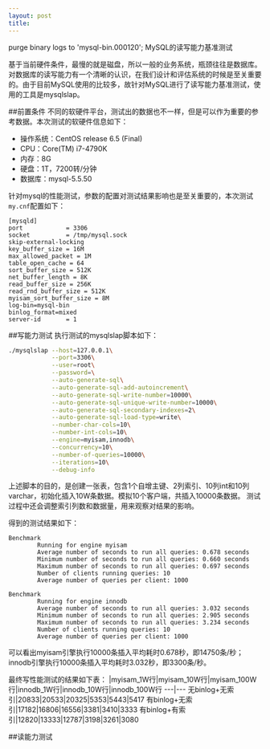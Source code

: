 ```yaml
---
layout: post
title: 
---
```

purge binary logs to 'mysql-bin.000120';
MySQL的读写能力基准测试

基于当前硬件条件，最慢的就是磁盘，所以一般的业务系统，瓶颈往往是数据库。对数据库的读写能力有一个清晰的认识，在我们设计和评估系统的时候是至关重要的。由于目前MySQL使用的比较多，故针对MySQL进行了读写能力基准测试，使用的工具是mysqlslap。

##前置条件
不同的软硬件平台，测试出的数据也不一样，但是可以作为重要的参考数据。本次测试的软硬件信息如下：
* 操作系统：CentOS release 6.5 (Final)
* CPU：Core(TM) i7-4790K
* 内存：8G
* 硬盘：1T，7200转/分钟
* 数据库：mysql-5.5.50

针对mysql的性能测试，参数的配置对测试结果影响也是至关重要的，本次测试`my.cnf`配置如下：
```
[mysqld]
port            = 3306
socket          = /tmp/mysql.sock
skip-external-locking
key_buffer_size = 16M
max_allowed_packet = 1M
table_open_cache = 64
sort_buffer_size = 512K
net_buffer_length = 8K
read_buffer_size = 256K
read_rnd_buffer_size = 512K
myisam_sort_buffer_size = 8M
log-bin=mysql-bin
binlog_format=mixed
server-id       = 1
```

##写能力测试
执行测试的mysqlslap脚本如下：
```bash
./mysqlslap --host=127.0.0.1\
            --port=3306\
            --user=root\
            --password=\
            --auto-generate-sql\
            --auto-generate-sql-add-autoincrement\
            --auto-generate-sql-write-number=10000\
            --auto-generate-sql-unique-write-number=10000\
            --auto-generate-sql-secondary-indexes=2\
            --auto-generate-sql-load-type=write\
            --number-char-cols=10\
            --number-int-cols=10\
            --engine=myisam,innodb\
            --concurrency=10\
            --number-of-queries=10000\
            --iterations=10\
            --debug-info
```
上述脚本的目的，是创建一张表，包含1个自增主键、2列索引、10列int和10列varchar，初始化插入10W条数据。模拟10个客户端，共插入10000条数据。
测试过程中还会调整索引列数和数据量，用来观察对结果的影响。

得到的测试结果如下：
```
Benchmark
        Running for engine myisam
        Average number of seconds to run all queries: 0.678 seconds
        Minimum number of seconds to run all queries: 0.660 seconds
        Maximum number of seconds to run all queries: 0.697 seconds
        Number of clients running queries: 10
        Average number of queries per client: 1000

Benchmark
        Running for engine innodb
        Average number of seconds to run all queries: 3.032 seconds
        Minimum number of seconds to run all queries: 2.905 seconds
        Maximum number of seconds to run all queries: 3.234 seconds
        Number of clients running queries: 10
        Average number of queries per client: 1000
```
可以看出myisam引擎执行10000条插入平均耗时0.678秒，即14750条/秒；innodb引擎执行10000条插入平均耗时3.032秒，即3300条/秒。

最终写性能测试的结果如下表：
   |myisam_1W行|myisam_10W行|myisam_100W行|innodb_1W行|innodb_10W行|innodb_100W行
---|---
无binlog+无索引|20833|20533|20325|5353|5443|5417
有binlog+无索引|17182|16806|16556|3381|3410|3333
有binlog+有索引|12820|13333|12787|3198|3261|3080

##读能力测试
